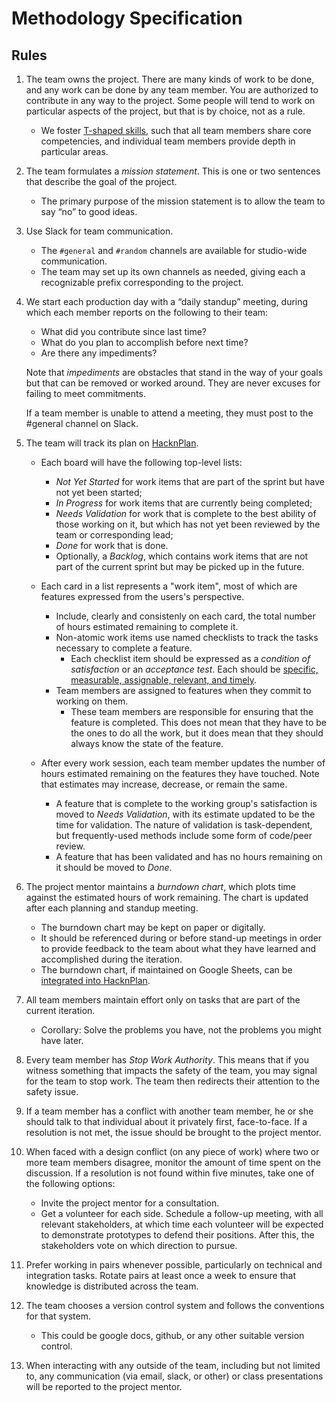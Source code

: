 # Methodology Specification

## Rules

1. The team owns the project. There are many kinds of work to be done, and any
   work can be done by any team member. You are authorized to contribute in any
   way to the project. Some people will tend to work on particular aspects of
   the project, but that is by choice, not as a rule.
    - We foster [T-shaped
      skills](https://en.wikipedia.org/wiki/T-shaped_skills), such that all team
      members share core competencies, and individual team members provide depth
      in particular areas.


1. The team formulates a _mission statement_. This is one or two sentences that
   describe the goal of the project.
   - The primary purpose of the mission statement is to allow the team to say
     &ldquo;no&rdquo; to good ideas.


1. Use Slack for team communication.
    - The `#general` and `#random` channels are available for studio-wide communication.
    - The team may set up its own channels as needed, giving each a recognizable
      prefix corresponding to the project. 


1. We start each production day with a &ldquo;daily standup&rdquo; meeting,
   during which each member reports on the following to their team:
    - What did you contribute since last time?
    - What do you plan to accomplish before next time?
    - Are there any impediments?

    Note that _impediments_ are obstacles that stand in the way of your goals
    but that can be removed or worked around. They are never excuses for failing
    to meet commitments.

    If a team member is unable to attend a meeting, they must post to the
    #general channel on Slack.


1. The team will track its plan on [HacknPlan](HacknPlan.com).

    - Each board will have the following top-level lists:
        - _Not Yet Started_ for work items that are part of the sprint but have not yet been started;
        - _In Progress_ for work items that are currently being completed;
        - _Needs Validation_ for work that is complete to the best ability of those working on it, but which has not yet been reviewed by the team or corresponding lead;
        - _Done_ for work that is done.
        - Optionally, a _Backlog_, which contains work items that are not part
          of the current sprint but may be picked up in the future.

    - Each card in a list represents a "work item", most of which are features expressed
     from the users's perspective. 
       - Include, clearly and consistenly on each card, the total number of
         hours estimated remaining to complete it.
       - Non-atomic work items use named checklists to track the tasks necessary
         to complete a feature.
         - Each checklist item should be expressed as a _condition of satisfaction_ or
         an _acceptance test_. Each should be [specific, measurable, assignable,
         relevant, and timely](https://en.wikipedia.org/wiki/SMART_criteria).
       - Team members are assigned to features when they commit to working on them.
         - These team members are responsible for ensuring that the feature is
           completed. This does not mean that they have to be the ones to do all
           the work, but it does mean that they should always know the state of
           the feature.

    - After every work session, each team member updates the number of hours
      estimated remaining on the features they have touched. Note that estimates
      may increase, decrease, or remain the same. 
       - A feature that is complete to the working group's satisfaction is moved
         to _Needs Validation_, with its estimate updated to be the time for
         validation. The nature of validation is task-dependent, but
         frequently-used methods include some form of code/peer review.
       - A feature that has been validated and has no hours remaining on it
         should be moved to _Done_.

1. The project mentor maintains a _burndown chart_, which plots time against the
   estimated hours of work remaining. The chart is updated after each planning
   and standup meeting. 
   - The burndown chart may be kept on paper or digitally.
   - It should be referenced during or before stand-up meetings in order to
     provide feedback to the team about what they have learned and accomplished
     during the iteration.
   - The burndown chart, if maintained on Google Sheets, can be 
     [integrated into HacknPlan](https://www.youtube.com/watch?v=hfbcO7fxa2g).


1. All team members maintain effort only on tasks that are part of the current
   iteration.
    - Corollary: Solve the problems you have, not the problems you might have later.


1. Every team member has _Stop Work Authority_. This means that if you witness
   something that impacts the safety of the team, you may signal for the team to
   stop work. The team then redirects their attention to the safety issue.


1. If a team member has a conflict with another team member, he or she should
   talk to that individual about it privately first, face-to-face. If a
   resolution is not met, the issue should be brought to the project mentor.


1. When faced with a design conflict (on any piece of work) where two or
   more team members disagree, monitor the amount of time spent on the
   discussion. If a resolution is not found within five minutes, take one of the
   following options:
    - Invite the project mentor for a consultation.
    - Get a volunteer for each side. Schedule a follow-up meeting, with all
      relevant stakeholders, at which time each volunteer will be expected to
      demonstrate prototypes to defend their positions. After this, the
      stakeholders vote on which direction to pursue.


1. Prefer working in pairs whenever possible, particularly on technical and
   integration tasks. Rotate pairs at least once a week to ensure that knowledge
   is distributed across the team.


1. The team chooses a version control system and follows the conventions for that
   system.
    - This could be google docs, github, or any other suitable version control.


1. When interacting with any outside of the team, including but not limited to, any communication (via email, slack, or other) or class presentations will be reported to the project mentor.